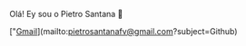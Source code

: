 Olá! Ey sou o Pietro Santana 👋

["[Gmail](https://img.shields.io/badge/Gmail-D14836?style=for-the-badge&logo=gmail&logoColor=white)](mailto:pietrosantanafv@gmail.com?subject=Github)
